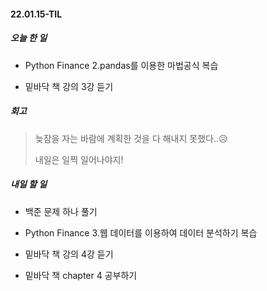 #### 22.01.15-TIL

##### 오늘 한 일

- Python Finance 2.pandas를 이용한 마법공식 복습

- 밑바닥 책 강의 3강 듣기

  

##### 회고

> 늦잠을 자는 바람에 계획한 것을 다 해내지 못했다..😥
>
> 내일은 일찍 일어나야지!



##### 내일 할 일

- 백준 문제 하나 풀기

- Python Finance 3.웹 데이터를 이용하여 데이터 분석하기 복습

- 밑바닥 책 강의 4강 듣기

- 밑바닥 책 chapter 4 공부하기

  

